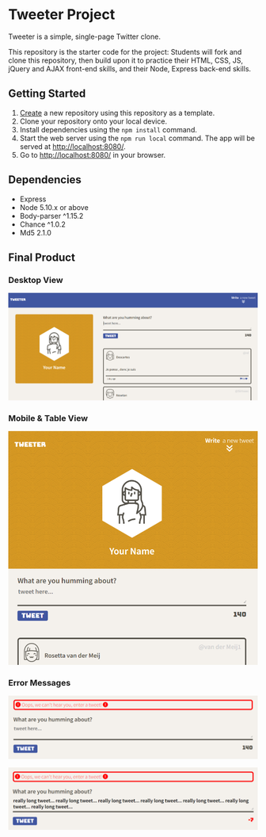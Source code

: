 # Tweeter Project

Tweeter is a simple, single-page Twitter clone.

This repository is the starter code for the project: Students will fork and clone this repository, then build upon it to practice their HTML, CSS, JS, jQuery and AJAX front-end skills, and their Node, Express back-end skills.

## Getting Started

1. [Create](https://docs.github.com/en/repositories/creating-and-managing-repositories/creating-a-repository-from-a-template) a new repository using this repository as a template.
2. Clone your repository onto your local device.
3. Install dependencies using the `npm install` command.
4. Start the web server using the `npm run local` command. The app will be served at <http://localhost:8080/>.
5. Go to <http://localhost:8080/> in your browser.

## Dependencies

- Express
- Node 5.10.x or above
- Body-parser ^1.15.2
- Chance ^1.0.2
- Md5 2.1.0

## Final Product

### Desktop View

!["Screenshot of desktop view of Tweeter app"](https://github.com/eliachow/tweeter/blob/master/public/docs/tweeter_1.PNG?raw=true)

### Mobile & Table View

!["Screenshot of mobile & tablet view of Tweeter app"](https://github.com/eliachow/tweeter/blob/master/public/docs/tweeter_2.PNG?raw=true)

### Error Messages

!["Screenshot of error message: blank tweet"](https://github.com/eliachow/tweeter/blob/master/public/docs/tweeter_3.PNG?raw=true)

!["Screenshot of error message: exceeding character limit"](https://github.com/eliachow/tweeter/blob/master/public/docs/tweeter_4.PNG?raw=true)

